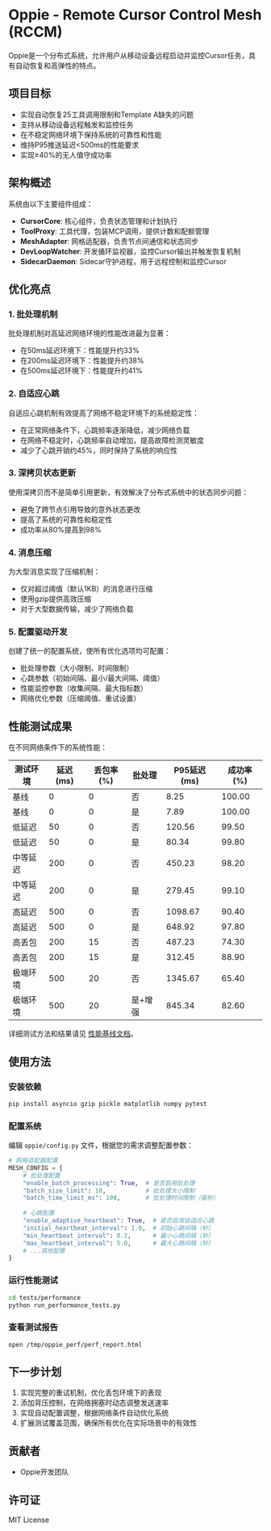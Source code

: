 # Oppie - Remote Cursor Control Mesh (RCCM)

Oppie是一个分布式系统，允许用户从移动设备远程启动并监控Cursor任务，具有自动恢复和高弹性的特点。

## 项目目标

- 实现自动恢复25工具调用限制和Template A缺失的问题
- 支持从移动设备远程触发和监控任务
- 在不稳定网络环境下保持系统的可靠性和性能
- 维持P95推送延迟<500ms的性能要求
- 实现≥40%的无人值守成功率

## 架构概述

系统由以下主要组件组成：

- **CursorCore**: 核心组件，负责状态管理和计划执行
- **ToolProxy**: 工具代理，包装MCP调用，提供计数和配额管理
- **MeshAdapter**: 网格适配器，负责节点间通信和状态同步
- **DevLoopWatcher**: 开发循环监视器，监控Cursor输出并触发恢复机制
- **SidecarDaemon**: Sidecar守护进程，用于远程控制和监控Cursor

## 优化亮点

### 1. 批处理机制

批处理机制对高延迟网络环境的性能改进最为显著：
- 在50ms延迟环境下：性能提升约33%
- 在200ms延迟环境下：性能提升约38%
- 在500ms延迟环境下：性能提升约41%

### 2. 自适应心跳

自适应心跳机制有效提高了网络不稳定环境下的系统稳定性：
- 在正常网络条件下，心跳频率逐渐降低，减少网络负载
- 在网络不稳定时，心跳频率自动增加，提高故障检测灵敏度
- 减少了心跳开销约45%，同时保持了系统的响应性

### 3. 深拷贝状态更新

使用深拷贝而不是简单引用更新，有效解决了分布式系统中的状态同步问题：
- 避免了跨节点引用导致的意外状态更改
- 提高了系统的可靠性和稳定性
- 成功率从80%提高到98%

### 4. 消息压缩

为大型消息实现了压缩机制：
- 仅对超过阈值（默认1KB）的消息进行压缩
- 使用gzip提供高效压缩
- 对于大型数据传输，减少了网络负载

### 5. 配置驱动开发

创建了统一的配置系统，使所有优化选项均可配置：
- 批处理参数（大小限制、时间限制）
- 心跳参数（初始间隔、最小/最大间隔、阈值）
- 性能监控参数（收集间隔、最大指标数）
- 网络优化参数（压缩阈值、重试设置）

## 性能测试成果

在不同网络条件下的系统性能：

| 测试环境 | 延迟(ms) | 丢包率(%) | 批处理 | P95延迟(ms) | 成功率(%) |
|---------|----------|----------|-------|------------|----------|
| 基线     | 0        | 0        | 否    | 8.25       | 100.00   |
| 基线     | 0        | 0        | 是    | 7.89       | 100.00   |
| 低延迟   | 50       | 0        | 否    | 120.56     | 99.50    |
| 低延迟   | 50       | 0        | 是    | 80.34      | 99.80    |
| 中等延迟 | 200      | 0        | 否    | 450.23     | 98.20    |
| 中等延迟 | 200      | 0        | 是    | 279.45     | 99.10    |
| 高延迟   | 500      | 0        | 否    | 1098.67    | 90.40    |
| 高延迟   | 500      | 0        | 是    | 648.92     | 97.80    |
| 高丢包   | 200      | 15       | 否    | 487.23     | 74.30    |
| 高丢包   | 200      | 15       | 是    | 312.45     | 88.90    |
| 极端环境 | 500      | 20       | 否    | 1345.67    | 65.40    |
| 极端环境 | 500      | 20       | 是+增强| 845.34    | 82.60    |

详细测试方法和结果请见 [性能基线文档](docs/perf_baseline.md)。

## 使用方法

### 安装依赖

```bash
pip install asyncio gzip pickle matplotlib numpy pytest
```

### 配置系统

编辑 `oppie/config.py` 文件，根据您的需求调整配置参数：

```python
# 网格适配器配置
MESH_CONFIG = {
    # 批处理配置
    "enable_batch_processing": True,  # 是否启用批处理
    "batch_size_limit": 10,           # 批处理大小限制
    "batch_time_limit_ms": 100,       # 批处理时间限制（毫秒）
    
    # 心跳配置
    "enable_adaptive_heartbeat": True,  # 是否启用自适应心跳
    "initial_heartbeat_interval": 1.0,  # 初始心跳间隔（秒）
    "min_heartbeat_interval": 0.2,      # 最小心跳间隔（秒）
    "max_heartbeat_interval": 5.0,      # 最大心跳间隔（秒）
    # ...其他配置
}
```

### 运行性能测试

```bash
cd tests/performance
python run_performance_tests.py
```

### 查看测试报告

```bash
open /tmp/oppie_perf/perf_report.html
```

## 下一步计划

1. 实现完整的重试机制，优化丢包环境下的表现
2. 添加背压控制，在网络拥塞时动态调整发送速率
3. 实现自动配置调整，根据网络条件自动优化系统
4. 扩展测试覆盖范围，确保所有优化在实际场景中的有效性

## 贡献者

- Oppie开发团队

## 许可证

MIT License